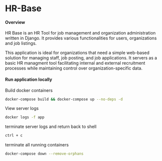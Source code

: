 # HR-Base

#### Overview
HR Base is an HR Tool for job management and organization administration written in Django. It provides various functionalities for users, organizations and job listings.

This application is ideal for organizations that need a simple web-based solution for managing staff, job posting, and job applications. It servers as a basic HR managment tool facilitating internal and external recruitment processes while maintaining control over organization-specific data.

#### Run application locally

Build docker containers
```bash
docker-compose build && docker-compose up --no-deps -d 
```

View server logs
```bash
docker logs -f app
```

terminate server logs and return back to shell
```bash
ctrl + c
```

terminate all running containers
```bash
docker-compose down --remove-orphans 
```

